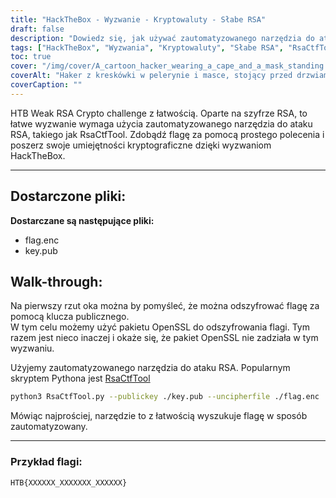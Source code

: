 ```yaml
---
title: "HackTheBox - Wyzwanie - Kryptowaluty - Słabe RSA"
draft: false
description: "Dowiedz się, jak używać zautomatyzowanego narzędzia do ataku RSA, RsaCtfTool, aby łatwo rozwiązać wyzwanie HackTheBox Weak RSA Crypto."
tags: ["HackTheBox", "Wyzwania", "Kryptowaluty", "Słabe RSA", "RsaCtfTool", "HTB Słabe kryptowaluty RSA", "Łatwe wyzwanie", "Szyfr RSA", "flag.enc", "key.pub", "Pakiet OpenSSL", "Zautomatyzowane narzędzie do ataków RSA", "skrypt python", "RsaCtfTool", "python3", "klucz publiczny", "uncipherfile", "Przykład flagi"]
toc: true
cover: "/img/cover/A_cartoon_hacker_wearing_a_cape_and_a_mask_standing.png"
coverAlt: "Haker z kreskówki w pelerynie i masce, stojący przed drzwiami skarbca z logo HTB i trzymający narzędzie (takie jak klucz lub śrubokręt) z zielonym tłem symbolizującym sukces i flagą w dymku nad głową."
coverCaption: ""
---
```

 HTB Weak RSA Crypto challenge z łatwością. Oparte na szyfrze RSA, to łatwe wyzwanie wymaga użycia zautomatyzowanego narzędzia do ataku RSA, takiego jak RsaCtfTool. Zdobądź flagę za pomocą prostego polecenia i poszerz swoje umiejętności kryptograficzne dzięki wyzwaniom HackTheBox.

______

## Dostarczone pliki:

**Dostarczane są następujące pliki:**
- flag.enc
- key.pub

## Walk-through:

Na pierwszy rzut oka można by pomyśleć, że można odszyfrować flagę za pomocą klucza publicznego.   
W tym celu możemy użyć pakietu OpenSSL do odszyfrowania flagi.
Tym razem jest nieco inaczej i okaże się, że pakiet OpenSSL nie zadziała w tym wyzwaniu.

Użyjemy zautomatyzowanego narzędzia do ataku RSA. Popularnym skryptem Pythona jest [RsaCtfTool](https://github.com/Ganapati/RsaCtfTool)

```bash
python3 RsaCtfTool.py --publickey ./key.pub --uncipherfile ./flag.enc 
```
  
Mówiąc najprościej, narzędzie to z łatwością wyszukuje flagę w sposób zautomatyzowany.

______

### Przykład flagi:
```
HTB{XXXXXX_XXXXXXX_XXXXXX}
```
